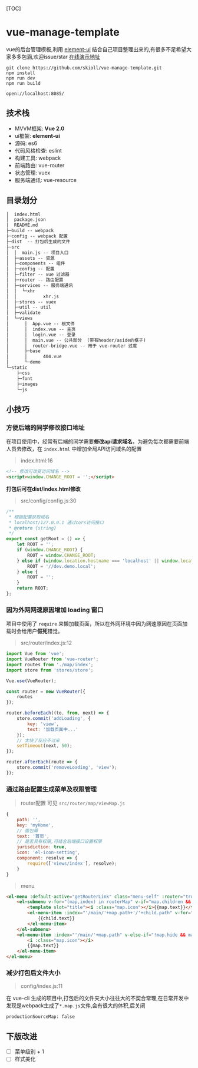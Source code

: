 [TOC]

# vue-manage-template

vue的后台管理模板,利用  [element-ui](http://element.eleme.io/#/zh-CN)  结合自己项目整理出来的,有很多不足希望大家多多包涵,欢迎issue/star [在线演示地址](https://skioll.github.io/vue-manage-template/dist/#/) 

```
git clone https://github.com/skioll/vue-manage-template.git
npm install
npm run dev
npm run build
```



```
open://localhost:8085/
```



## 技术栈

- MVVM框架:  **Vue 2.0**
- ui框架:   **element-ui**
- 源码:  es6
- 代码风格检查:  eslint
- 构建工具:  webpack
- 前端路由:  vue-router
- 状态管理:  vuex
- 服务端通讯:  vue-resource


## 目录划分

```tex
│  index.html
│  package.json
│  README.md
├─build -- webpack
├─config -- webpack 配置
├─dist  -- 打包后生成的文件
├─src
│  │  main.js -- 项目入口
│  ├─assets -- 资源
│  ├─components -- 组件
│  ├─config -- 配置
│  ├─filter -- vue 过滤器
│  ├─router -- 路由配置
│  ├─services -- 服务端通讯
│  │  └─xhr
│  │          xhr.js
│  ├─stores -- vuex
│  ├─util -- util
│  ├─validate
│  └─views
│      │  App.vue -- 根文件
│      │  index.vue -- 主页
│      │  login.vue -- 登录
│      │  main.vue -- 公共部分  (带有header/aside的框子)
│      │  router-bridge.vue -- 用于 vue-router 过度
│      ├─base
│      │      404.vue
│      └─demo
└─static
    ├─css
    ├─font
    ├─images
    └─js
```

## 小技巧


### 方便后端的同学修改接口地址

在项目使用中，经常有后端的同学需要**修改api请求域名**，为避免每次都需要前端人员去修改，在 `index.html` 中增加全局API访问域名的配置

> index.html:16

```html
<!-- 修改可改变访问域名 -->
<script>window.CHANGE_ROOT = '';</script>
```

**打包后可在dist/index.html修改**

> src/config/config.js:30

```javascript
/**
 * 根据配置获取域名
 * localhost/127.0.0.1 通过cors访问接口
 * @return {string}
 */
export const getRoot = () => {
    let ROOT = '';
    if (window.CHANGE_ROOT) {
        ROOT = window.CHANGE_ROOT;
    } else if (window.location.hostname === 'localhost' || window.location.hostname === '127.0.0.1') {
        ROOT = '//dev.demo.local';
    } else {
        ROOT = '';
    }
    return ROOT;
};
```

### 因为外网网速原因增加 loading 窗口

项目中使用了 `require` 来懒加载页面，所以在外网环境中因为网速原因在页面加载时会给用户**假死**错觉。

> src/router/index.js:12

```javascript
import Vue from 'vue';
import VueRouter from 'vue-router';
import routes from './map/index';
import store from 'stores/store';

Vue.use(VueRouter);

const router = new VueRouter({
    routes
});

router.beforeEach((to, from, next) => {
    store.commit('addLoading', {
        key: 'view',
        text: '加载页面中...'
    });
    // 太快了反应不过来
    setTimeout(next, 50);
});

router.afterEach(route => {
    store.commit('removeLoading', 'view');
});
```

### 通过路由配置生成菜单及权限管理

> router配置 可见 `src/router/map/viewMap.js`

```javascript
{
    path: '',
    key: 'myHome',
    // 面包屑
    text: '首页',
    // 是否具有权限,可结合后端接口设置权限
    jurisdiction: true,
    icon: 'el-icon-setting',
    component: resolve => {
        require(['views/index'], resolve);
    }
}
```

> menu

```html
<el-menu :default-active="getRouterLink" class="menu-self" :router="true">
    <el-submenu v-for="(map,index) in routerMap" v-if="map.children && !map.hide && map.jurisdiction" :index="index+''">
        <template slot="title"><i :class="map.icon"></i>{{map.text}}</template>
        <el-menu-item :index="'/main/'+map.path+'/'+child.path" v-for="(child,childIndex) in map.children" v-if="!child.hide && child.jurisdiction">
            {{child.text}}
        </el-menu-item>
    </el-submenu>
    <el-menu-item :index="'/main/'+map.path" v-else-if="!map.hide && map.jurisdiction">
        <i :class="map.icon"></i>
        {{map.text}}
    </el-menu-item>
</el-menu>
```

### 减少打包后文件大小

> config/index.js:11

在 vue-cli 生成的项目中,打包后的文件夹大小往往大的不契合常理,在日常开发中发现是webpack生成了`*.map.js`文件,会有很大的体积,后关闭

```
productionSourceMap: false
```

## 下版改进

- [ ] 菜单级别 + 1
- [ ] 样式美化
